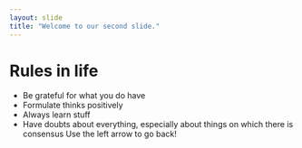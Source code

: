 ```yaml
---
layout: slide
title: "Welcome to our second slide."
---
```

# Rules in life
- Be grateful for what you do have
- Formulate thinks positively
- Always learn stuff
- Have doubts about everything, especially about things on which there is consensus
Use the left arrow to go back!
